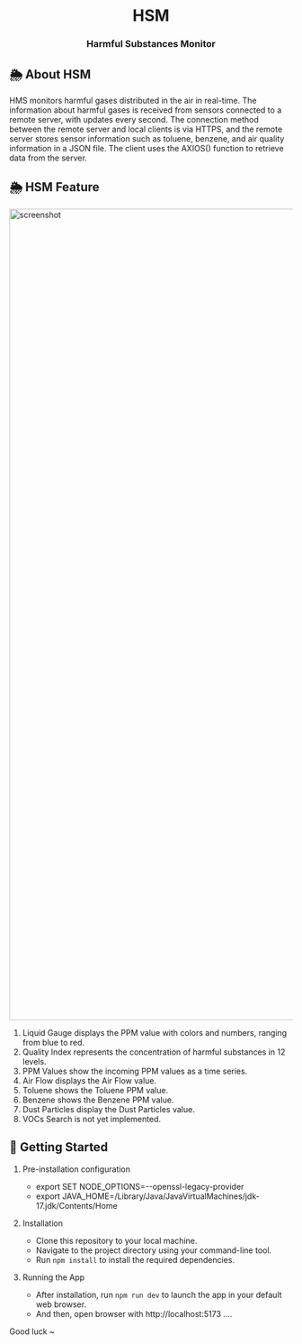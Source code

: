 <h1 align="center">HSM</h1>

### <p align="center">Harmful Substances Monitor</p>


## 🌦️ About HSM

HMS monitors harmful gases distributed in the air in real-time. The information about harmful gases is received from sensors connected to a remote server, with updates every second. The connection method between the remote server and local clients is via HTTPS, and the remote server stores sensor information such as toluene, benzene, and air quality information in a JSON file. The client uses the AXIOS() function to retrieve data from the server.

## 🌦️ HSM Feature


<img width="1440" alt="screenshot" src="https://github.com/user-attachments/assets/8c8d2905-9c01-47cb-afb1-c6c4afcdf510">


1. Liquid Gauge displays the PPM value with colors and numbers, ranging from blue to red.
2. Quality Index represents the concentration of harmful substances in 12 levels.
3. PPM Values show the incoming PPM values as a time series.
4. Air Flow displays the Air Flow value.
5. Toluene shows the Toluene PPM value.
6. Benzene shows the Benzene PPM value.
7. Dust Particles display the Dust Particles value.
8. VOCs Search is not yet implemented.


## 🚀 Getting Started

1. Pre-installation configuration 
   - export SET NODE_OPTIONS=--openssl-legacy-provider
   - export JAVA_HOME=/Library/Java/JavaVirtualMachines/jdk-17.jdk/Contents/Home

2. Installation
   - Clone this repository to your local machine.
   - Navigate to the project directory using your command-line tool.
   - Run `npm install` to install the required dependencies.

3. Running the App
   - After installation, run `npm run dev` to launch the app in your default web browser.
   - And then, open browser with http://localhost:5173 ....

Good luck ~

